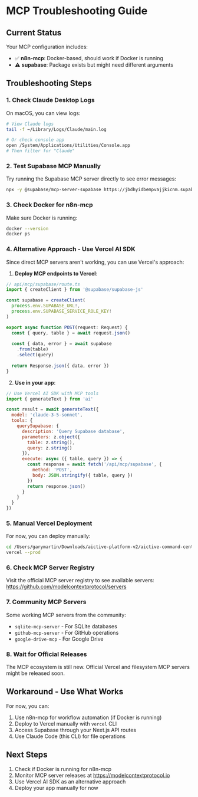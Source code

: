 # MCP Troubleshooting Guide

## Current Status

Your MCP configuration includes:
- ✅ **n8n-mcp**: Docker-based, should work if Docker is running
- ⚠️ **supabase**: Package exists but might need different arguments

## Troubleshooting Steps

### 1. Check Claude Desktop Logs

On macOS, you can view logs:
```bash
# View Claude logs
tail -f ~/Library/Logs/Claude/main.log

# Or check console app
open /System/Applications/Utilities/Console.app
# Then filter for "Claude"
```

### 2. Test Supabase MCP Manually

Try running the Supabase MCP server directly to see error messages:
```bash
npx -y @supabase/mcp-server-supabase https://jbdhyidbempvajjkicnm.supabase.co YOUR_SERVICE_ROLE_KEY
```

### 3. Check Docker for n8n-mcp

Make sure Docker is running:
```bash
docker --version
docker ps
```

### 4. Alternative Approach - Use Vercel AI SDK

Since direct MCP servers aren't working, you can use Vercel's approach:

1. **Deploy MCP endpoints to Vercel**:
```javascript
// api/mcp/supabase/route.ts
import { createClient } from '@supabase/supabase-js'

const supabase = createClient(
  process.env.SUPABASE_URL!,
  process.env.SUPABASE_SERVICE_ROLE_KEY!
)

export async function POST(request: Request) {
  const { query, table } = await request.json()
  
  const { data, error } = await supabase
    .from(table)
    .select(query)
  
  return Response.json({ data, error })
}
```

2. **Use in your app**:
```javascript
// Use Vercel AI SDK with MCP tools
import { generateText } from 'ai'

const result = await generateText({
  model: 'claude-3-5-sonnet',
  tools: {
    querySupabase: {
      description: 'Query Supabase database',
      parameters: z.object({
        table: z.string(),
        query: z.string()
      }),
      execute: async ({ table, query }) => {
        const response = await fetch('/api/mcp/supabase', {
          method: 'POST',
          body: JSON.stringify({ table, query })
        })
        return response.json()
      }
    }
  }
})
```

### 5. Manual Vercel Deployment

For now, you can deploy manually:
```bash
cd /Users/garymartin/Downloads/aictive-platform-v2/aictive-command-center
vercel --prod
```

### 6. Check MCP Server Registry

Visit the official MCP server registry to see available servers:
https://github.com/modelcontextprotocol/servers

### 7. Community MCP Servers

Some working MCP servers from the community:
- `sqlite-mcp-server` - For SQLite databases
- `github-mcp-server` - For GitHub operations
- `google-drive-mcp` - For Google Drive

### 8. Wait for Official Releases

The MCP ecosystem is still new. Official Vercel and filesystem MCP servers might be released soon.

## Workaround - Use What Works

For now, you can:
1. Use n8n-mcp for workflow automation (if Docker is running)
2. Deploy to Vercel manually with `vercel` CLI
3. Access Supabase through your Next.js API routes
4. Use Claude Code (this CLI) for file operations

## Next Steps

1. Check if Docker is running for n8n-mcp
2. Monitor MCP server releases at https://modelcontextprotocol.io
3. Use Vercel AI SDK as an alternative approach
4. Deploy your app manually for now